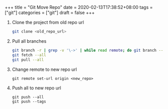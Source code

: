 +++
title = "Git Move Repo"
date = 2020-02-13T17:38:52+08:00
tags = ["git"]
categories = ["git"]
draft = false
+++

1. Clone the project from old repo url

    ```bash
    git clone <old_repo_url>
    ```

2. Pull all branches

    ```bash
    git branch -r | grep -v '\->' | while read remote; do git branch --track "${remote#origin/}" "$remote"; done
    git fetch --all
    git pull --all
    ```

3. Change remote to new repo url

    ```
    git remote set-url origin <new_repo>
    ```

4. Push all to new repo url

    ```
    git push --all
    git push --tags
    ```